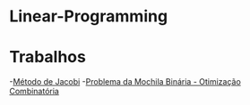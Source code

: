 # Linear-Programming

# Trabalhos
-[Método de Jacobi](./Metodo-Jacobi)
-[Problema da Mochila Binária - Otimização Combinatória](./Metodo-Jacobi)
